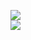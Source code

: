 [![](https://img.shields.io/badge/Made%20With-Github%20Spray-lightgrey.svg?style=for-the-badge&logo=github)](https://github.com/Annihil/github-spray#7344)  
[![](https://i.imgur.com/2DrTn0Z.gif)](https://github.com/Annihil/github-spray)